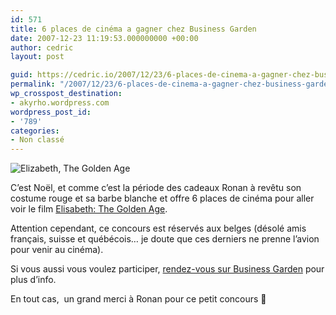 ```yaml
---
id: 571
title: 6 places de cinéma a gagner chez Business Garden
date: 2007-12-23 11:19:53.000000000 +00:00
author: cedric
layout: post

guid: https://cedric.io/2007/12/23/6-places-de-cinema-a-gagner-chez-business-garden.html
permalink: "/2007/12/23/6-places-de-cinema-a-gagner-chez-business-garden/"
wp_crosspost_destination:
- akyrho.wordpress.com
wordpress_post_id:
- '789'
categories:
- Non classé
---
```

![Elizabeth, The Golden Age](/images/2007/12/the_golden_age0.jpg)

C’est Noël, et comme c’est la période des cadeaux Ronan à revêtu son costume rouge et sa barbe blanche et offre 6 places de cinéma pour aller voir le film [Elisabeth: The Golden Age](http://www.cinebel.be/fr/film/1000045-Elizabeth:-L%27Age-d%27or.htm).

Attention cependant, ce concours est réservés aux belges (désolé amis français, suisse et québécois… je doute que ces derniers ne prenne l’avion pour venir au cinéma).

Si vous aussi vous voulez participer, [rendez-vous sur Business Garden](http://www.business-garden.com/index.php/2007/12/23/cadeau_noel_6_places_cinema_a_gagner) pour plus d’info.

En tout cas,  un grand merci à Ronan pour ce petit concours 🙂